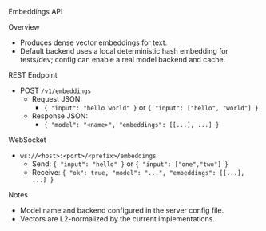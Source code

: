 Embeddings API

Overview
- Produces dense vector embeddings for text.
- Default backend uses a local deterministic hash embedding for tests/dev; config can enable a real model backend and cache.

REST Endpoint
- POST `/v1/embeddings`
  - Request JSON:
    - `{ "input": "hello world" }` or `{ "input": ["hello", "world"] }`
  - Response JSON:
    - `{ "model": "<name>", "embeddings": [[...], ...] }`

WebSocket
- `ws://<host>:<port>/<prefix>/embeddings`
  - Send: `{ "input": "hello" }` or `{ "input": ["one","two"] }`
  - Receive: `{ "ok": true, "model": "...", "embeddings": [[...], ...] }`

Notes
- Model name and backend configured in the server config file.
- Vectors are L2-normalized by the current implementations.

